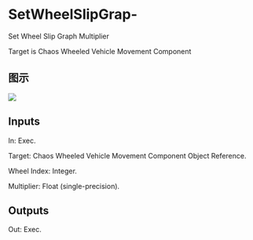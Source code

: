# SetWheelSlipGrap-

Set Wheel Slip Graph Multiplier

Target is Chaos Wheeled Vehicle Movement Component

## 图示

![]($-20221218-19044478.png)

## Inputs

In: Exec.

Target: Chaos Wheeled Vehicle Movement Component Object Reference.

Wheel Index: Integer.

Multiplier: Float (single-precision).  

## Outputs

Out: Exec.

